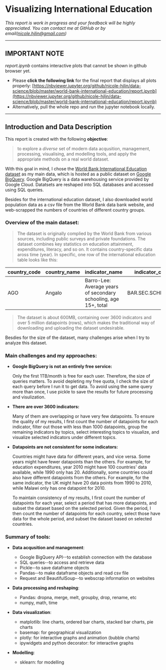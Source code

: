 # Visualizing International Education 

_This report is work in progress and your feedback will be highly appreciated. You can contact me at GitHub or by email(nicole.hjlin@gmail.com)_

---

## IMPORTANT NOTE
_report.ipynb_ contains interactive plots that cannot be shown in github browser yet. 
- Please **click the following link** for the final report that displays all plots properly: [https://nbviewer.jupyter.org/github/nicole-hjlin/data-science/blob/master/world-bank-international-education/report.ipynb](https://nbviewer.jupyter.org/github/nicole-hjlin/data-science/blob/master/world-bank-international-education/report.ipynb)
- Alternatively, pull the whole repo and run the jupyter notebook locally. 

---

## Introduction and Data Description

This report is created with the following **objective**:
> to explore a _diverse_ set of modern data acqusition, management, processing, visualising, and modelling tools, and apply the appropriate methods on a real world dataset.

With this goal in mind, I chose the [World Bank International Education dataset](https://console.cloud.google.com/marketplace/details/the-world-bank/education) as my main data, which is hosted as a public dataset on [Google BigQuery](https://cloud.google.com/bigquery/). Google BigQuery is a data warehousing service provided by Google Cloud. Datatsets are reshaped into SQL databases and accessed using SQL queries.

Besides for the international education dataset, I also downloaded world population data as a csv file from the World Bank data bank website, and web-scrapped the numbers of countries of different country groups. 

### Overview of the main dataset: 

> The dataset is originally complied by the World Bank from various sources, including public surveys and private foundations. The dataset combines key statistics on education attainment, expenditures, literacy, and so on. It contains country-specific data aross time (year). In specific, one row of the international education table looks like this: 

| country_code | country_name | indicator_name | indicator_code | year | value|
|---|---|---|---|---|---|
| AGO | Angalo | Barro-Lee: Average years of secondary schooling, age 15+, total | BAR.SEC.SCHL.15UP | 2010 | xxx|


> The dataset is about 600MB, containing over 3600 indicators and over 5 million datapoints (rows), which makes the traditional way of downloading and uploading the dataset undesirable. 

Besdies for the size of the dataset, many challenges arise when I try to analyze this dataset.

### Main challenges and my approaches:
    
- **Google BigQuery is not an entirely free service:**
    
    Only the first 1TB/month is free for each user. Therefore, the size of queries matters. 
    To avoid depleting my free quota, I check the size of each query before I run it to get data. 
    To avoid using the same query more than once, I use pickle to save the results for future processing and visulization.  
       
       
- **There are over 3600 indicators:**
    
    Many of them are overlapping or have very few datapoints. 
    To ensure the quality of my results, I first count the number of datapoints for each indicator, filter out those with less than 1000 datapoints, group the remaining indicators by topics, select interesting topics to visualize, and visualize selected indicators under different topics. 
    
    
- **Datapoints are not consistent for some indicators:**
    
    Countries might have data for different years, and vice versa. Some years might have fewer datapoints than the others. For example, for education expenditures, year 2010 might have 100 countries' data available, while 1990 only has 20. Additionally, some countries could also have different datapoints from the others. For example, for the same indicator, the UK might have 20 data points from 1990 to 2010, while Malawi only has one datapoint for 2010. 
    
    To maintain consistency of my results, I first count the number of datapoints for each year, select a period that has more datapoints, and subset the dataset based on the selected period. Given the period, I then count the number of datapoints for each country, select those have data for the whole period, and subset the dataset based on selected countries.
    
### Summary of tools:
- **Data acqusition and management**:

    - Google BigQuery API--to establish connection with the database
    - SQL queries--to access and retrieve data
    - Pickle--to save dataframe objects 
    - Pandas--to make dataframe objects and read csv file 
    - Request and BeautifulSoup--to webscrap information on websites


- **Data processing and reshaping**:

    - Pandas: dropna, merge, melt, groupby, drop, rename, etc
    - numpy, math, time
    
    
- **Data visualization**:
    - matplotlib: line charts, ordered bar charts, stacked bar charts, pie charts
    - basemap: for geographical visualization
    - plotly: for interactive graphs and animation (bubble charts)
    - ipywidgets and python decorator: for interactive graphs
    
    
- **Modelling**:
    - sklearn: for modelling



